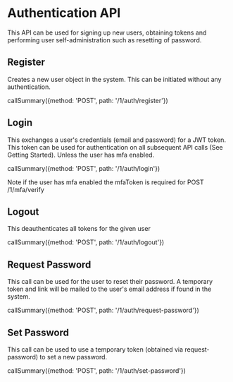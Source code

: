 # Authentication API

This API can be used for signing up new users, obtaining tokens and performing user self-administration such as resetting of password.

## Register

Creates a new user object in the system. This can be initiated without any authentication.

callSummary({method: 'POST', path: '/1/auth/register'})

## Login

This exchanges a user's credentials (email and password) for a JWT token. This token can be used for authentication on all subsequent API calls (See Getting Started). Unless the user has mfa enabled.

callSummary({method: 'POST', path: '/1/auth/login'})

Note if the user has mfa enabled the mfaToken is required for POST /1/mfa/verify

## Logout

This deauthenticates all tokens for the given user

callSummary({method: 'POST', path: '/1/auth/logout'})

## Request Password

This call can be used for the user to reset their password. A temporary token and link will be mailed to the user's email address if found in the system.

callSummary({method: 'POST', path: '/1/auth/request-password'})

## Set Password

This call can be used to use a temporary token (obtained via request-password) to set a new password.

callSummary({method: 'POST', path: '/1/auth/set-password'})
